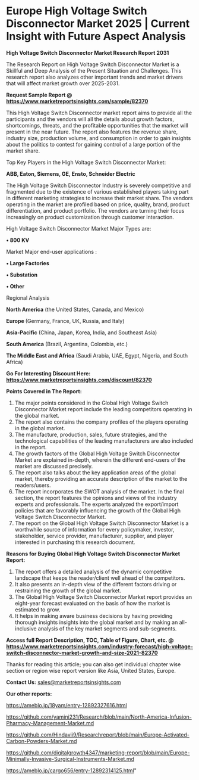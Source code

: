 # Europe High Voltage Switch Disconnector Market 2025 | Current Insight with Future Aspect Analysis

<strong>High Voltage Switch Disconnector Market Research Report 2031</strong>

The Research Report on High Voltage Switch Disconnector Market is a Skillful and Deep Analysis of the Present Situation and Challenges. This research report also analyzes other important trends and market drivers that will affect market growth over 2025-2031.

<strong>Request Sample Report @ <a href=https://www.marketreportsinsights.com/sample/82370>https://www.marketreportsinsights.com/sample/82370</a></strong>

This High Voltage Switch Disconnector market report aims to provide all the participants and the vendors will all the details about growth factors, shortcomings, threats, and the profitable opportunities that the market will present in the near future. The report also features the revenue share, industry size, production volume, and consumption in order to gain insights about the politics to contest for gaining control of a large portion of the market share.

Top Key Players in the High Voltage Switch Disconnector Market:

<strong>ABB, Eaton, Siemens, GE, Ensto, Schneider Electric</strong>

The High Voltage Switch Disconnector Industry is severely competitive and fragmented due to the existence of various established players taking part in different marketing strategies to increase their market share. The vendors operating in the market are profiled based on price, quality, brand, product differentiation, and product portfolio. The vendors are turning their focus increasingly on product customization through customer interaction.

High Voltage Switch Disconnector Market Major Types are:

<strong>• 800 KV</strong>

Market Major end-user applications :

<strong>• Large Factories

• Substation

• Other</strong>

Regional Analysis

</u><strong><b>North America</b></strong> (the United States, Canada, and Mexico)

<strong><b>Europe </b></strong>(Germany, France, UK, Russia, and Italy)

<strong><b>Asia-Pacific</b></strong> (China, Japan, Korea, India, and Southeast Asia)

<strong><b>South America</b></strong> (Brazil, Argentina, Colombia, etc.)

<strong><b>The Middle East and Africa</b></strong> (Saudi Arabia, UAE, Egypt, Nigeria, and South Africa)

<strong>Go For Interesting Discount Here: <a href=https://www.marketreportsinsights.com/discount/82370>https://www.marketreportsinsights.com/discount/82370</a></strong>

<strong>Points Covered in The Report:</strong>
<ol>
  <li>The major points considered in the Global High Voltage Switch Disconnector Market report include the leading competitors operating in the global market.</li>
  <li>The report also contains the company profiles of the players operating in the global market.</li>
  <li>The manufacture, production, sales, future strategies, and the technological capabilities of the leading manufacturers are also included in the report.</li>
  <li>The growth factors of the Global High Voltage Switch Disconnector Market are explained in-depth, wherein the different end-users of the market are discussed precisely.</li>
  <li>The report also talks about the key application areas of the global market, thereby providing an accurate description of the market to the readers/users.</li>
  <li>The report incorporates the SWOT analysis of the market. In the final section, the report features the opinions and views of the industry experts and professionals. The experts analyzed the export/import policies that are favorably influencing the growth of the Global High Voltage Switch Disconnector Market.</li>
  <li>The report on the Global High Voltage Switch Disconnector Market is a worthwhile source of information for every policymaker, investor, stakeholder, service provider, manufacturer, supplier, and player interested in purchasing this research document.</li>
</ol>
<strong>Reasons for Buying Global High Voltage Switch Disconnector Market Report:</strong>

<ol>
  <li>The report offers a detailed analysis of the dynamic competitive landscape that keeps the reader/client well ahead of the competitors.</li>
  <li>It also presents an in-depth view of the different factors driving or restraining the growth of the global market.</li>
  <li>The Global High Voltage Switch Disconnector Market report provides an eight-year forecast evaluated on the basis of how the market is estimated to grow.</li>
  <li>It helps in making aware business decisions by having providing thorough insights insights into the global market and by making an all-inclusive analysis of the key market segments and sub-segments.</li>
</ol>
<strong>Access full Report Description, TOC, Table of Figure, Chart, etc. @ <a href=https://www.marketreportsinsights.com/industry-forecast/high-voltage-switch-disconnector-market-growth-and-size-2021-82370>https://www.marketreportsinsights.com/industry-forecast/high-voltage-switch-disconnector-market-growth-and-size-2021-82370</a></strong>


Thanks for reading this article; you can also get individual chapter wise section or region wise report version like Asia, United States, Europe.

<strong>Contact Us:</strong>
sales@marketreportsinsights.com

<strong>Our other reports:</strong>

<a href=https://ameblo.jp/18yam/entry-12892327616.html>https://ameblo.jp/18yam/entry-12892327616.html</a>

<a href=https://github.com/yamini231/Research/blob/main/North-America-Infusion-Pharmacy-Management-Market.md>https://github.com/yamini231/Research/blob/main/North-America-Infusion-Pharmacy-Management-Market.md</a>

<a href=https://github.com/Hindavii9/Researchreport/blob/main/Europe-Activated-Carbon-Powders-Market.md>https://github.com/Hindavii9/Researchreport/blob/main/Europe-Activated-Carbon-Powders-Market.md</a>

<a href=https://github.com/digitalgrowth4347/marketing-report/blob/main/Europe-Minimally-Invasive-Surgical-Instruments-Market.md>https://github.com/digitalgrowth4347/marketing-report/blob/main/Europe-Minimally-Invasive-Surgical-Instruments-Market.md</a>

<a href=https://ameblo.jp/cargo656/entry-12892314125.html>https://ameblo.jp/cargo656/entry-12892314125.html</a>"
